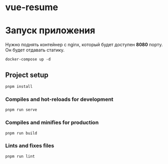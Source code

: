 # vue-resume

# Запуск приложения

Нужно поднять контейнер с nginx, который будет доступен **8080** порту.
Он будет отдавать статику.

```
docker-compose up -d
```


## Project setup

```
pnpm install
```

### Compiles and hot-reloads for development

```
pnpm run serve
```

### Compiles and minifies for production

```
pnpm run build
```

### Lints and fixes files

```
pnpm run lint
```
